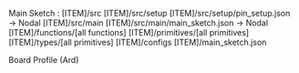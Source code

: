 Main Sketch :
[ITEM]/src
[ITEM]/src/setup 
[ITEM]/src/setup/pin_setup.json -> Nodal
[ITEM]/src/main 
[ITEM]/src/main/main_sketch.json -> Nodal
[ITEM]/functions/[all functions]
[ITEM]/primitives/[all primitives]
[ITEM]/types/[all primitives]
[ITEM]/configs
[ITEM]/main_sketch.json


Board Profile (Ard)